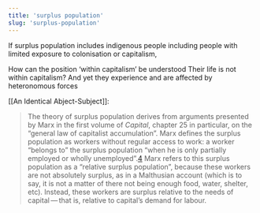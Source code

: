 ```yaml
---
title: 'surplus population'
slug: 'surplus-population'
---
```


If surplus population includes indigenous people including people with limited exposure to colonisation or capitalism,

How can the position ‘within capitalism’ be understood 
Their life is not within capitalism? And yet they experience and are affected by heteronomous forces 

[[An Identical Abject-Subject]]:
> The theory of surplus population derives from arguments presented by Marx in the first volume of _Capital_, chapter 25 in particular, on the “general law of capitalist accumulation”. Marx defines the surplus population as workers without regular access to work: a worker “belongs to” the surplus population “when he is only partially employed or wholly unemployed”.[4](https://endnotes.org.uk/issues#note_4) Marx refers to this surplus population as a “relative surplus population”, because these workers are not absolutely surplus, as in a Malthusian account (which is to say, it is not a matter of there not being enough food, water, shelter, etc). Instead, these workers are surplus relative to the needs of capital — that is, relative to capital’s demand for labour.
